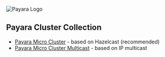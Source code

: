 ![Payara Logo](http://cdn2.hubspot.net/hub/334594/hubfs/Payara_Blog_Images/payara_logo_edited.jpg?t=1464882446136&width=150) 

## Payara Cluster Collection

* [Payara Micro Cluster](payara-micro-cluster) - based on Hazelcast (recommended) 
* [Payara Micro Cluster Multicast](payara-micro-cluster-multicast) - based on IP multicast 
